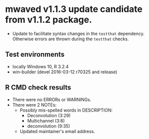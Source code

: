 # mwaved v1.1.3 update candidate from v1.1.2 package. 

* Update to facilitate syntax changes in the `testthat` dependency. Otherwise errors are thrown during the `testthat` checks.

## Test environments
* locally Windows 10, R 3.2.4
* win-builder (devel 2016-03-12 r70325 and release)

## R CMD check results

* There were no ERRORs or WARNINGs. 
* There were 2 NOTEs:
    - Possibly mis-spelled words in DESCRIPTION:
        - Deconvolution (3:29)
        - Multichannel (3:8)
        - deconvolution (9:35)
    - Updated maintainer's email address.